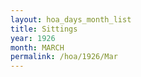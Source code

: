```yaml
---
layout: hoa_days_month_list
title: Sittings
year: 1926
month: MARCH
permalink: /hoa/1926/Mar
---
```

